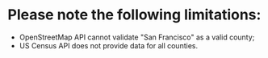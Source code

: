 # Please note the following limitations:
* OpenStreetMap API cannot validate "San Francisco" as a valid county;
* US Census API does not provide data for all counties.
